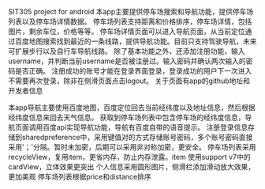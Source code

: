 SIT305 project for android
本app主要提供停车场搜索和导航功能，提供停车场列表以及停车场详情数据。
停车场列表支持距离和价格排序，停车场详情，包括图片，剩余车位，价格等等。
停车场详情页面可以进入导航页面，从当前定位通过百度地图搜索找到最近的一条线路，提供导航功能。目前只支持驾驶导航，未来可扩展步行以及自行车导航线路。
除了基本功能之外，还添加注册功能，输入username，并判断当前username是否被注册过。输入密码并确认两次输入的密码是否正确。
注册成功的账号才能在登录界面登录，登录成功的用户下一次进入不需要再次登录，除非在侧滑页面点击logout。
关于页面有app的github地址和开发者信息


本app导航主要使用百度地图，百度定位回去当前经纬度以及地址信息，然后根据经纬度信息来回去天气信息。
获取到停车场列表中包含停车场的经纬度信息，导航页面调用百度api实现导航功能，导航有百度自带的语音提示。
注册登录信息存储到sharedpreference中，采用键值对的方式存储账号密码，多个账号密码直接采用'；'分隔。暂时未加密，后期可以采用非对称加密，更安全。
停车场列表采用recycleView，复用item，更省内存，防止内存泄露。item 使用support v7中的cardView，立体效果更突出
个人信息采用圆形图片，侧滑栏添加滑动放大效果，更加美观
停车场列表根据price和distance排序